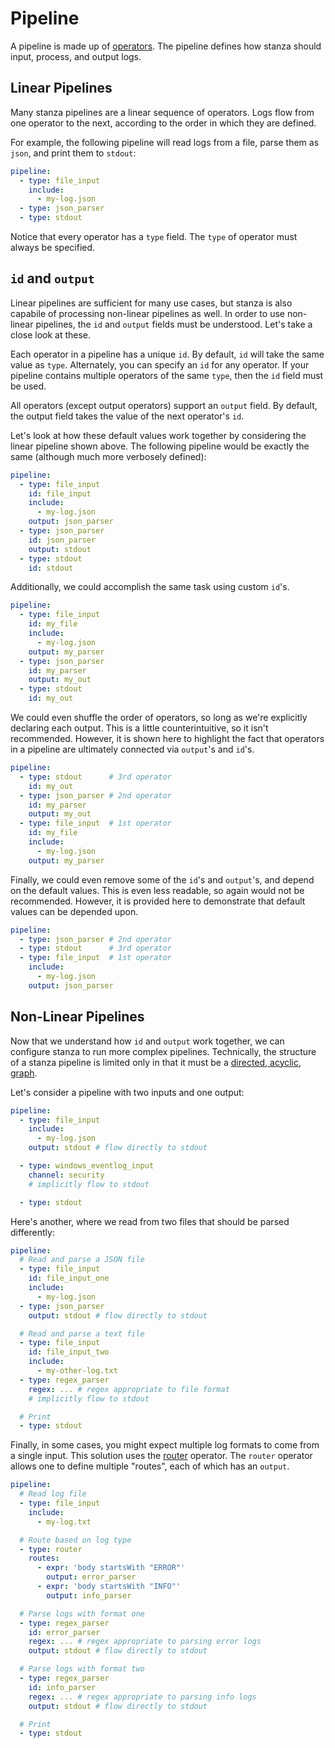# Pipeline

A pipeline is made up of [operators](../operators/README.md). The pipeline defines how stanza should input, process, and output logs.


## Linear Pipelines

Many stanza pipelines are a linear sequence of operators. Logs flow from one operator to the next, according to the order in which they are defined.

For example, the following pipeline will read logs from a file, parse them as `json`, and print them to `stdout`:
```yaml
pipeline:
  - type: file_input
    include:
      - my-log.json
  - type: json_parser
  - type: stdout
```

Notice that every operator has a `type` field. The `type` of operator must always be specified.


## `id` and `output`

Linear pipelines are sufficient for many use cases, but stanza is also capabile of processing non-linear pipelines as well. In order to use non-linear pipelines, the `id` and `output` fields must be understood. Let's take a close look at these.

Each operator in a pipeline has a unique `id`. By default, `id` will take the same value as `type`. Alternately, you can specify an `id` for any operator. If your pipeline contains multiple operators of the same `type`, then the `id` field must be used.

All operators (except output operators) support an `output` field. By default, the output field takes the value of the next operator's `id`.

Let's look at how these default values work together by considering the linear pipeline shown above. The following pipeline would be exactly the same (although much more verbosely defined):

```yaml
pipeline:
  - type: file_input
    id: file_input
    include:
      - my-log.json
    output: json_parser
  - type: json_parser
    id: json_parser
    output: stdout
  - type: stdout
    id: stdout
```

Additionally, we could accomplish the same task using custom `id`'s.

```yaml
pipeline:
  - type: file_input
    id: my_file
    include:
      - my-log.json
    output: my_parser
  - type: json_parser
    id: my_parser
    output: my_out
  - type: stdout
    id: my_out
```

We could even shuffle the order of operators, so long as we're explicitly declaring each output. This is a little counterintuitive, so it isn't recommended. However, it is shown here to highlight the fact that operators in a pipeline are ultimately connected via `output`'s and `id`'s.

```yaml
pipeline:
  - type: stdout      # 3rd operator
    id: my_out
  - type: json_parser # 2nd operator
    id: my_parser
    output: my_out
  - type: file_input  # 1st operator
    id: my_file
    include:
      - my-log.json
    output: my_parser
```

Finally, we could even remove some of the `id`'s and `output`'s, and depend on the default values. This is even less readable, so again would not be recommended. However, it is provided here to demonstrate that default values can be depended upon.

```yaml
pipeline:
  - type: json_parser # 2nd operator
  - type: stdout      # 3rd operator
  - type: file_input  # 1st operator
    include:
      - my-log.json
    output: json_parser
```

## Non-Linear Pipelines

Now that we understand how `id` and `output` work together, we can configure stanza to run more complex pipelines. Technically, the structure of a stanza pipeline is limited only in that it must be a [directed, acyclic, graph](https://en.wikipedia.org/wiki/Directed_acyclic_graph).

Let's consider a pipeline with two inputs and one output:
```yaml
pipeline:
  - type: file_input
    include:
      - my-log.json
    output: stdout # flow directly to stdout

  - type: windows_eventlog_input
    channel: security
    # implicitly flow to stdout

  - type: stdout
```

Here's another, where we read from two files that should be parsed differently:
```yaml
pipeline:
  # Read and parse a JSON file
  - type: file_input
    id: file_input_one
    include:
      - my-log.json
  - type: json_parser
    output: stdout # flow directly to stdout

  # Read and parse a text file
  - type: file_input
    id: file_input_two
    include:
      - my-other-log.txt
  - type: regex_parser
    regex: ... # regex appropriate to file format
    # implicitly flow to stdout

  # Print
  - type: stdout
```

Finally, in some cases, you might expect multiple log formats to come from a single input. This solution uses the [router](../operators/router.md) operator. The `router` operator allows one to define multiple "routes", each of which has an `output`.


```yaml
pipeline:
  # Read log file
  - type: file_input
    include:
      - my-log.txt

  # Route based on log type
  - type: router
    routes:
      - expr: 'body startsWith "ERROR"'
        output: error_parser
      - expr: 'body startsWith "INFO"'
        output: info_parser

  # Parse logs with format one
  - type: regex_parser
    id: error_parser
    regex: ... # regex appropriate to parsing error logs
    output: stdout # flow directly to stdout

  # Parse logs with format two
  - type: regex_parser
    id: info_parser
    regex: ... # regex appropriate to parsing info logs
    output: stdout # flow directly to stdout

  # Print
  - type: stdout
```